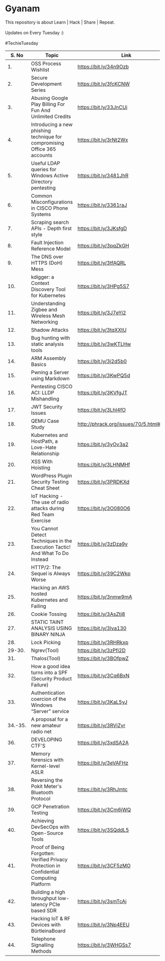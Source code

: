 # Gyanam
This repository is about Learn | Hack | Share | Repeat. 
<br><br>Updates on Every Tuesday :)<br> <br>
#TechieTuesday
<br>
<smart-table>
        <table>
            <thead>
                <tr>
                    <th scope="col">S. No</th>
                    <th scope="col">Topic</th>
                    <th scope="col">Link</th>
                  </tr>
            </thead>
            <tbody>
              <td>1.</td><td>OSS Process Wishlist</td><td>https://bit.ly/34n9Ozb</td></tr>
              <td>2.</td><td>Secure Development Series</td><td>https://bit.ly/3fcKCNW</td></tr>
              <td>3.</td><td>Abusing Google Play Billing For Fun And Unlimited Credits</td><td>https://bit.ly/33JnCUi</td></tr>
              <td>4.</td><td>Introducing a new phishing technique for compromising Office 365 accounts</td><td>https://bit.ly/3rNt2Wx</td></tr>
              <td>5.</td><td>Useful LDAP queries for Windows Active Directory pentesting</td><td>https://bit.ly/3481JhR</td></tr>
              <td>6.</td><td>Common Misconfigurations in CISCO Phone Systems</td><td>https://bit.ly/3361raJ</td></tr>
              <td>7.</td><td>Scraping search APIs - Depth first style</td><td>https://bit.ly/3JKsfgD</td></tr>
              <td>8.</td><td>Fault Injection Reference Model</td><td>https://bit.ly/3pqZkGH</td></tr>
              <td>9.</td><td>The DNS over HTTPS (DoH) Mess</td><td>https://bit.ly/3tfAQRL</td></tr>
              <td>10.</td><td>kdigger: a Context Discovery Tool for Kubernetes</td><td>https://bit.ly/3HPg5S7</td></tr>
              <td>11.</td><td>Understanding Zigbee and Wireless Mesh Networking</td><td>https://bit.ly/3J7eYi2</td></tr>
              <td>12.</td><td>Shadow Attacks</td><td>https://bit.ly/3tqXXtU</td></tr>
              <td>13.</td><td>Bug hunting with static analysis tools</td><td>https://bit.ly/3wKTLHw</td></tr>
              <td>14.</td><td>ARM Assembly Basics</td><td>https://bit.ly/3j2d5b0</td></tr>
              <td>15.</td><td>Pwning a Server using Markdown</td><td>https://bit.ly/3KwPQ5d</td></tr>
              <td>16.</td><td>Pentesting CISCO ACI: LLDP Mishandling</td><td>https://bit.ly/3KVfgJT</td></tr>
              <td>17.</td><td>JWT Security Issues</td><td>https://bit.ly/3LhI4fO</td></tr>
              <td>18.</td><td>QEMU Case Study</td><td>http://phrack.org/issues/70/5.html#article</td></tr>
              <td>19.</td><td>Kubernetes and HostPath, a Love-Hate Relationship</td><td>https://bit.ly/3yOv3a2</td></tr>
              <td>20.</td><td>XSS With Hoisting</td><td>https://bit.ly/3LHNMHf</td></tr>
              <td>21.</td><td>WordPress Plugin Security Testing Cheat Sheet</td><td>https://bit.ly/3PRDKXd</td></tr>
              <td>22.</td><td>IoT Hacking - The use of radio attacks during Red Team Exercise</td><td>https://bit.ly/3O080O6</td></tr>
              <td>23.</td><td>You Cannot Detect Techniques in the Execution Tactic! And What To Do Instead</td><td>https://bit.ly/3zDza9y</td></tr>
              <td>24.</td><td>HTTP/2: The Sequel is Always Worse</td><td>https://bit.ly/39C2Wkp</td></tr>
              <td>25.</td><td>Hacking an AWS hosted Kubernetes and Failing</td><td>https://bit.ly/3nmw9mA</td></tr>
              <td>26.</td><td>Cookie Tossing</td><td>https://bit.ly/3AsZtj8</td></tr>
              <td>27.</td><td>STATIC TAINT ANALYSIS USING BINARY NINJA</td><td>https://bit.ly/3Iva130</td></tr>
              <td>28.</td><td>Lock Picking</td><td>https://bit.ly/3RHRkxp</td></tr>
              <td>29-30.</td><td>Ngrev(Tool)</td><td>https://bit.ly/3zPfi2D</td></tr>
              <td>31.</td><td>Thalos(Tool)</td><td>https://bit.ly/3BOfpwZ</td></tr>
              <td>32.</td><td>How a good idea turns into a SPF (Security Product Failure)</td><td>https://bit.ly/3Cq6BxN</td></tr>
              <td>33.</td><td>Authentication coercion of the Windows “Server” service</td><td>https://bit.ly/3KaL5yJ</td></tr>
              <td>34.-35.</td><td>A proposal for a new amateur radio net</td><td>https://bit.ly/3RVjZyr</td></tr>
              <td>36.</td><td>DEVELOPING CTF'S</td><td>https://bit.ly/3xdSA2A</td></tr>
              <td>37.</td><td>Memory forensics with Kernel-level ASLR</td><td>https://bit.ly/3eVAFHz</td></tr>
              <td>38.</td><td>Reversing the Pokit Meter's Bluetooth Protocol</td><td>https://bit.ly/3RhJmtc</td></tr>
              <td>39.</td><td>GCP Penetration Testing</td><td>https://bit.ly/3Cm6jWQ</td></tr>
              <td>40.</td><td>Achieving DevSecOps with Open-Source Tools</td><td>https://bit.ly/3SQddL5</td></tr>
              <td>41.</td><td>Proof of Being Forgotten: Verified Privacy Protection in Confidential Computing Platform</td><td>https://bit.ly/3CF5zMO</td></tr>
              <td>42.</td><td>Building a high throughput low-latency PCIe based SDR</td><td>https://bit.ly/3smTcAj</td></tr>
              <td>43.</td><td>Hacking IoT & RF Devices with BürtleinaBoard</td><td>https://bit.ly/3Np4EEU</td></tr>
              <td>44.</td><td>Telephone Signalling Methods</td><td>https://bit.ly/3WHGSs7</td></tr>
             </tbody>
        </table>
</smart-table>
